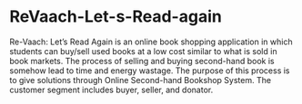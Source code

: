 # ReVaach-Let-s-Read-again
Re-Vaach: Let’s Read Again is an online book shopping application in which students can buy/sell used books at a low cost similar to what is sold in book markets.
The process of selling and buying second-hand book is somehow lead to time and energy wastage. The purpose of this process is to give solutions through Online Second-hand Bookshop System. The customer segment includes buyer, seller, and donator.
